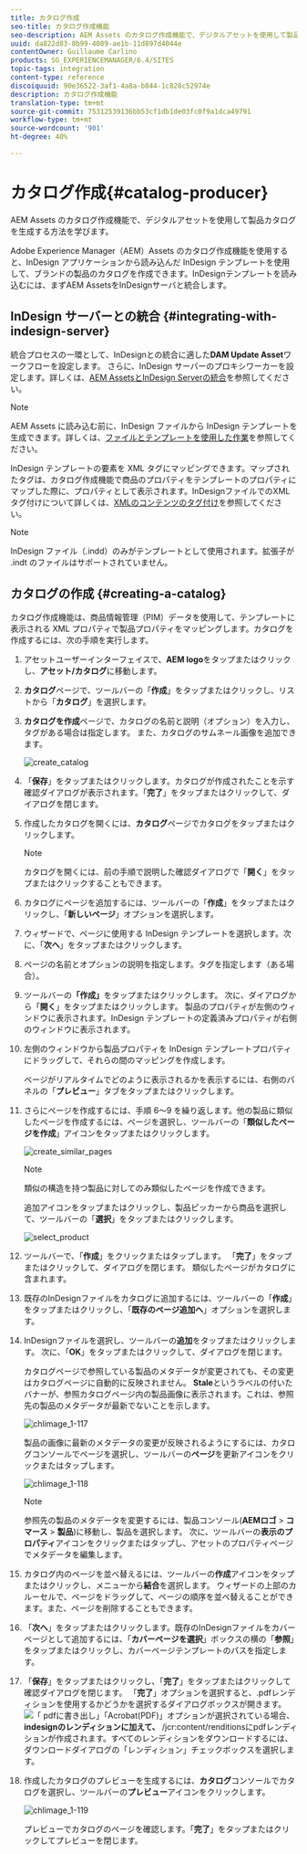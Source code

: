 ```yaml
---
title: カタログ作成
seo-title: カタログ作成機能
seo-description: AEM Assets のカタログ作成機能で、デジタルアセットを使用して製品カタログを生成する方法を学びます。
uuid: da822d83-8b99-4089-ae1b-11d897d4044e
contentOwner: Guillaume Carlino
products: SG_EXPERIENCEMANAGER/6.4/SITES
topic-tags: integration
content-type: reference
discoiquuid: 90e36522-3af1-4a8a-b044-1c828c52974e
description: カタログ作成機能
translation-type: tm+mt
source-git-commit: 75312539136bb53cf1db1de03fc0f9a1dca49791
workflow-type: tm+mt
source-wordcount: '901'
ht-degree: 40%

---
```



# カタログ作成{#catalog-producer}

AEM Assets のカタログ作成機能で、デジタルアセットを使用して製品カタログを生成する方法を学びます。

Adobe Experience Manager（AEM）Assets のカタログ作成機能を使用すると、InDesign アプリケーションから読み込んだ InDesign テンプレートを使用して、ブランドの製品のカタログを作成できます。InDesignテンプレートを読み込むには、まずAEM AssetsをInDesignサーバと統合します。

## InDesign サーバーとの統合 {#integrating-with-indesign-server}

統合プロセスの一環として、InDesignとの統合に適した&#x200B;**DAM Update Asset**&#x200B;ワークフローを設定します。 さらに、InDesign サーバーのプロキシワーカーを設定します。詳しくは、[AEM AssetsとInDesign Serverの統合](/help/assets/indesign.md)を参照してください。

>[!NOTE]
>
>AEM Assets に読み込む前に、InDesign ファイルから InDesign テンプレートを生成できます。詳しくは、[ファイルとテンプレートを使用した作業](https://helpx.adobe.com/jp/indesign/using/files-templates.html)を参照してください。
>
>InDesign テンプレートの要素を XML タグにマッピングできます。マップされたタグは、カタログ作成機能で商品のプロパティをテンプレートのプロパティにマップした際に、プロパティとして表示されます。InDesignファイルでのXMLタグ付けについて詳しくは、[XMLのコンテンツのタグ付け](https://helpx.adobe.com/jp/indesign/using/tagging-content-xml.html)を参照してください。

>[!NOTE]
>
>InDesign ファイル（.indd）のみがテンプレートとして使用されます。拡張子が .indt のファイルはサポートされていません。

## カタログの作成  {#creating-a-catalog}

カタログ作成機能は、商品情報管理（PIM）データを使用して、テンプレートに表示される XML プロパティで製品プロパティをマッピングします。カタログを作成するには、次の手順を実行します。

1. アセットユーザーインターフェイスで、**AEM logo**&#x200B;をタップまたはクリックし、**アセット/カタログ**&#x200B;に移動します。
1. **カタログ**&#x200B;ページで、ツールバーの「**作成**」をタップまたはクリックし、リストから「**カタログ**」を選択します。
1. **カタログを作成**&#x200B;ページで、カタログの名前と説明（オプション）を入力し、タグがある場合は指定します。 また、カタログのサムネール画像を追加できます。

   ![create_catalog](assets/create_catalog.png)

1. 「**保存**」をタップまたはクリックします。カタログが作成されたことを示す確認ダイアログが表示されます。「**完了**」をタップまたはクリックして、ダイアログを閉じます。
1. 作成したカタログを開くには、**カタログ**&#x200B;ページでカタログをタップまたはクリックします。

   >[!NOTE]
   >
   >カタログを開くには、前の手順で説明した確認ダイアログで「**開く**」をタップまたはクリックすることもできます。

1. カタログにページを追加するには、ツールバーの「**作成**」をタップまたはクリックし、「**新しいページ**」オプションを選択します。
1. ウィザードで、ページに使用する InDesign テンプレートを選択します。次に、「**次へ**」をタップまたはクリックします。
1. ページの名前とオプションの説明を指定します。タグを指定します（ある場合）。
1. ツールバーの&#x200B;**「作成」**&#x200B;をタップまたはクリックします。 次に、ダイアログから「**開く**」をタップまたはクリックします。 製品のプロパティが左側のウィンドウに表示されます。InDesign テンプレートの定義済みプロパティが右側のウィンドウに表示されます。
1. 左側のウィンドウから製品プロパティを InDesign テンプレートプロパティにドラッグして、それらの間のマッピングを作成します。

   ページがリアルタイムでどのように表示されるかを表示するには、右側のパネルの「**プレビュー**」タブをタップまたはクリックします。

1. さらにページを作成するには、手順 6～9 を繰り返します。他の製品に類似したページを作成するには、ページを選択し、ツールバーの「**類似したページを作成**」アイコンをタップまたはクリックします。

   ![create_similar_pages](assets/create_similar_pages.png)

   >[!NOTE]
   >
   >類似の構造を持つ製品に対してのみ類似したページを作成できます。

   追加アイコンをタップまたはクリックし、製品ピッカーから商品を選択して、ツールバーの「**選択**」をタップまたはクリックします。

   ![select_product](assets/select_product.png)

1. ツールバーで、「**作成**」をクリックまたはタップします。 「**完了**」をタップまたはクリックして、ダイアログを閉じます。 類似したページがカタログに含まれます。
1. 既存のInDesignファイルをカタログに追加するには、ツールバーの「**作成**」をタップまたはクリックし、「**既存のページ追加へ**」オプションを選択します。
1. InDesignファイルを選択し、ツールバーの&#x200B;**追加**&#x200B;をタップまたはクリックします。 次に、「**OK**」をタップまたはクリックして、ダイアログを閉じます。

   カタログページで参照している製品のメタデータが変更されても、その変更はカタログページに自動的に反映されません。 **Stale**&#x200B;というラベルの付いたバナーが、参照カタログページ内の製品画像に表示されます。これは、参照先の製品のメタデータが最新でないことを示します。

   ![chlimage_1-117](assets/chlimage_1-117.png)

   製品の画像に最新のメタデータの変更が反映されるようにするには、カタログコンソールでページを選択し、ツールバーの&#x200B;**ページ**&#x200B;を更新アイコンをクリックまたはタップします。

   ![chlimage_1-118](assets/chlimage_1-118.png)

   >[!NOTE]
   >
   >参照先の製品のメタデータを変更するには、製品コンソール(**AEMロゴ** > **コマース** > **製品**)に移動し、製品を選択します。 次に、ツールバーの&#x200B;**表示のプロパティ**&#x200B;アイコンをクリックまたはタップし、アセットのプロパティページでメタデータを編集します。

1. カタログ内のページを並べ替えるには、ツールバーの&#x200B;**作成**&#x200B;アイコンをタップまたはクリックし、メニューから&#x200B;**結合**&#x200B;を選択します。 ウィザードの上部のカルーセルで、ページをドラッグして、ページの順序を並べ替えることができます。また、ページを削除することもできます。

1. 「**次へ**」をタップまたはクリックします。既存のInDesignファイルをカバーページとして追加するには、「**カバーページを選択**」ボックスの横の「**参照**」をタップまたはクリックし、カバーページテンプレートのパスを指定します。
1. 「**保存**」をタップまたはクリックし、「**完了**」をタップまたはクリックして確認ダイアログを閉じます。
「**完了**」オプションを選択すると、.pdfレンディションを使用するかどうかを選択するダイアログボックスが開きます。
   ![「](assets/CatalogPDF.png)
pdfに書き出し」「Acrobat(PDF)」オプションが選択されている場合、  **indesignのレンディションに加えて、** /jcr:content/renditionsにpdfレンディションが作成されます。すべてのレンディションをダウンロードするには、ダウンロードダイアログの「レンディション」チェックボックスを選択します。

1. 作成したカタログのプレビューを生成するには、**カタログ**&#x200B;コンソールでカタログを選択し、ツールバーの&#x200B;**プレビュー**&#x200B;アイコンをクリックします。

   ![chlimage_1-119](assets/chlimage_1-119.png)

   プレビューでカタログのページを確認します。「**完了**」をタップまたはクリックしてプレビューを閉じます。

